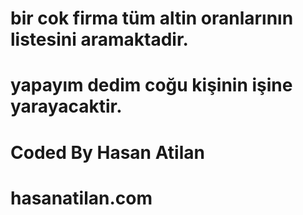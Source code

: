 # bir cok firma tüm altin oranlarının listesini aramaktadir.
# yapayım dedim coğu kişinin işine yarayacaktir.
# Coded By Hasan Atilan
# hasanatilan.com
